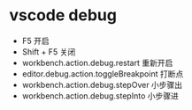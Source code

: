 # vscode debug
- F5 开启
- Shift + F5 关闭
- workbench.action.debug.restart 重新开启
- editor.debug.action.toggleBreakpoint 打断点
- workbench.action.debug.stepOver 小步骤出
- workbench.action.debug.stepInto 小步骤进
